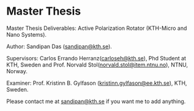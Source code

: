 # Master Thesis
Master Thesis Deliverables: Active Polarization Rotator (KTH-Micro and Nano Systems).

Author: Sandipan Das (sandipan@kth.se).

Supervisors: Carlos Errando Herranz(carloseh@kth.se), Phd Student at KTH, Sweden and Prof. Norvald Stol(norvald.stol@item.ntnu.no), NTNU, Norway.
             
Examiner:  Prof. Kristinn B. Gylfason (kristinn.gylfason@ee.kth.se), KTH, Sweden.

Please contact me at sandipan@kth.se if you want me to add anything.
